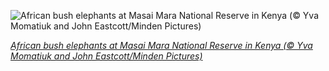 
![African bush elephants at Masai Mara National Reserve in Kenya (© Yva Momatiuk and John Eastcott/Minden Pictures)](https://cn.bing.com//th?id=OHR.ElephantGiving_EN-US6321886502_1920x1080.jpg&rf=LaDigue_1920x1080.jpg&pid=hp)

*[African bush elephants at Masai Mara National Reserve in Kenya (© Yva Momatiuk and John Eastcott/Minden Pictures)](https://www.bing.com/search?q=African+bush+elephant&form=hpcapt&filters=HpDate%3a%2220211130_0800%22)*

